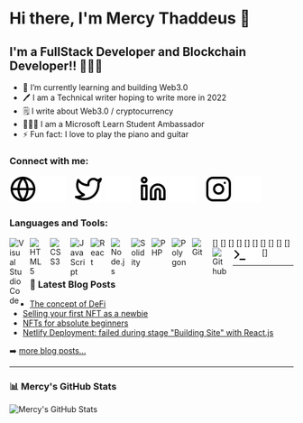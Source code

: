 # Hi there, I'm Mercy Thaddeus 👋 

## I'm a FullStack Developer and Blockchain Developer!! 👩🏻‍💻 

- 🌱 I’m currently learning and building Web3.0 
- 🖊 I am a Technical writer hoping to write more in 2022
- 🗒 I write about Web3.0 / cryptocurrency
- 👩🏼‍💼 I am a Microsoft Learn Student Ambassador
- ⚡ Fun fact: I love to play the piano and guitar

### Connect with me:

[![website](./img/globe-light.svg)](https://mercythaddeus.netlify.app/#gh-light-mode-only) 
[![website](./img/globe-dark.svg)](https://mercythaddeus.netlify.app/#gh-dark-mode-only)
&nbsp;&nbsp;
[![website](./img/twitter-light.svg)](https://twitter.com/mercythaddeus_#gh-light-mode-only)
[![website](./img/twitter-dark.svg)](https://twitter.com/mercythaddeus_#gh-dark-mode-only)
&nbsp;&nbsp;
[![website](./img/linkedin-light.svg)](https://www.linkedin.com/in/mercy-thaddeus-44ab40189#gh-light-mode-only)
[![website](./img/linkedin-dark.svg)](https://www.linkedin.com/in/mercy-thaddeus-44ab40189#gh-dark-mode-only)
&nbsp;&nbsp;
[![website](./img/instagram-light.svg)](https://instagram.com/mercythaddeus_#gh-light-mode-only) 
[![website](./img/instagram-dark.svg)](https://instagram.com/mercythaddeus_#gh-dark-mode-only)

### Languages and Tools:

[<img align="left" alt="Visual Studio Code" width="26px" src="https://cdn.jsdelivr.net/gh/devicons/devicon/icons/vscode/vscode-original.svg" style="padding-right:10px;" />]
[<img align="left" alt="HTML5" width="26px" src="https://cdn.jsdelivr.net/gh/devicons/devicon/icons/html5/html5-original.svg" style="padding-right:10px;" />]
[<img align="left" alt="CSS3" width="26px" src="https://cdn.jsdelivr.net/gh/devicons/devicon/icons/css3/css3-original.svg" style="padding-right:10px;" />]
[<img align="left" alt="JavaScript" width="26px" src="https://cdn.jsdelivr.net/gh/devicons/devicon/icons/javascript/javascript-original.svg" style="padding-right:10px;" />]
[<img align="left" alt="React" width="26px" src="https://cdn.jsdelivr.net/gh/devicons/devicon/icons/react/react-original.svg" style="padding-right:10px;" />]
[<img align="left" alt="Node.js" width="26px" src="https://cdn.jsdelivr.net/gh/devicons/devicon/icons/nodejs/nodejs-original.svg" style="padding-right:10px;" />] 
[<img align="left" alt="Solidity" width="26px" src="https://cdn.jsdelivr.net/gh/devicons/devicon/icons/solidity/solidity-original.svg" style="padding-right:10px;" />]
[<img align="left" alt="PHP" width="26px" src="https://cdn.jsdelivr.net/gh/devicons/devicon/icons/php/php-original.svg" style="padding-right:10px;" />]
[<img align="left" alt="Polygon" width="26px" src="https://cdn.jsdelivr.net/gh/devicons/devicon/icons/polygon/polygon-original.svg" style="padding-right:10px;" />]
[<img align="left" alt="Git" width="26px" src="https://cdn.jsdelivr.net/gh/devicons/devicon/icons/git/git-original.svg" style="padding-right:10px;" />]
[<img align="left" alt="Github" width="26px" src="https://cdn.jsdelivr.net/gh/devicons/devicon/icons/github/github-original.svg" style="padding-right:10px;" />]
[<img align="left" alt="Terminal" width="26px" src="./img/terminal-light.svg" />](https://www.youtube.com/playlist?list=PLkwxH9e_vrAJ0WbEsFA9W3I1W-g_BTsbt#gh-light-mode-only)
[<img align="left" alt="Terminal" width="26px" src="./img/terminal-dark.svg" />](https://www.youtube.com/playlist?list=PLkwxH9e_vrAJ0WbEsFA9W3I1W-g_BTsbt#gh-dark-mode-only)

---

### 📕 Latest Blog Posts

<!-- BLOG-POST-LIST:START -->
- [The concept of DeFi](https://medium.com/@Mercy_Thaddeus/the-concept-of-defi-d8b541135039)
- [Selling your first NFT as a newbie](https://medium.com/@Mercy_Thaddeus/selling-your-first-nft-as-a-newbie-fe96c2f71d97)
- [NFTs for absolute beginners](https://medium.com/@Mercy_Thaddeus/nfts-for-absolute-beginners-a1d650efd0e6)
- [Netlify Deployment: failed during stage "Building Site" with React.js](https://medium.com/@Mercy_Thaddeus/netlify-deployment-failed-during-stage-building-site-with-react-js-ea33e66c9f7a)
<!-- BLOG-POST-LIST:END -->

➡️ [more blog posts...](https://medium.com/@Mercy_Thaddeus)

---

  ### 📊 Mercy's GitHub Stats 

  <img align="left" alt="Mercy's GitHub Stats" src="https://github-readme-stats.vercel.app/api?username=ThaddeusMercy&show_icons=true&hide_border=false&title_color=ff652f&icon_color=FFE400&bg_color=09131B&text_color=ffffff&border_color=0c1a25" />


[website]: https://mercythaddeus.netlify.app
[twitter]: https://twitter.com/mercythaddeus_
[instagram]: https://instagram.com/mercythaddeus_
[linkedin]: https://instagram.com/mercythaddeus_